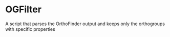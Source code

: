 # OGFilter
A script that parses the OrthoFinder output and keeps only the orthogroups with specific properties
